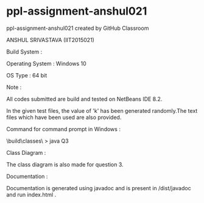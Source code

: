 # ppl-assignment-anshul021
ppl-assignment-anshul021 created by GitHub Classroom

ANSHUL SRIVASTAVA (IIT2015021)

Build System :

Operating System : Windows 10

OS Type : 64 bit

Note :

All codes submitted are build and tested on NetBeans IDE 8.2.

In the given test files, the value of 'k' has been generated randomly.The text files which have been used are also provided.

Command for command prompt in Windows :

\build\classes\ > java Q3

Class Diagram :

The class diagram is also made for question 3.

Documentation :

Documentation is generated using javadoc and is present in /dist/javadoc and run index.html .
